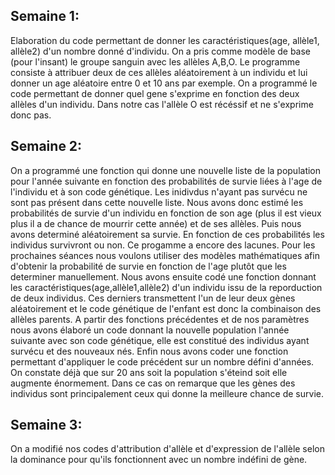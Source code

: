 ## Semaine 1:

  Elaboration du code permettant de donner les caractéristiques(age, allèle1, allèle2) d'un nombre donné d'individu. On a pris comme modèle de base (pour l'insant) le groupe sanguin avec les allèles A,B,O. Le programme consiste à attribuer deux de ces allèles aléatoirement à un individu et lui donner un age aléatoire entre 0 et 10 ans par exemple.
    On a programmé le code permettant de donner quel gene s'exprime en fonction des deux allèles d'un individu. Dans notre cas l'allèle O est récéssif et ne s'exprime donc pas. 
    
## Semaine 2:
  On a programmé une fonction qui donne une nouvelle liste de la population pour l'année suivante en fonction des probabilités de survie liées à l'age de l'individu et à son code génétique. Les inidivdus n'ayant pas survécu ne sont pas présent dans cette nouvelle liste. Nous avons donc estimé les probabilités de survie d'un individu en fonction de son age (plus il est vieux plus il a de chance de mourrir cette année) et de ses allèles. Puis nous avons determiné aléatoirement sa survie. En fonction de ces probabilités les individus survivront ou non. Ce progamme a encore des lacunes. Pour les prochaines séances nous voulons utiliser des modèles mathématiques afin d'obtenir la probabilité de survie en fonction de l'age plutôt que les determiner manuellement. 
  Nous avons ensuite codé une fonction donnant les caractéristiques(age,allèle1,allèle2) d'un individu issu de la reporduction de deux individus. Ces derniers transmettent l'un de leur deux gènes aléatoirement et le code génétique de l'enfant est donc la combinaison des allèles parents.
  A partir des fonctions précédentes et de nos paramètres nous avons élaboré un code donnant la nouvelle population l'année suivante avec son code génétique, elle est constitué des individus ayant survécu et des nouveaux nés. 
  Enfin nous avons coder une fonction permettant d'appliquer le code précédent sur un nombre défini d'années. On constate déjà que sur 20 ans soit la population s'éteind soit elle augmente énormement. Dans ce cas on remarque que les gènes des individus sont principalement ceux qui donne la meilleure chance de survie.
    
## Semaine 3:
  On a modifié nos codes d'attribution d'allèle et d'expression de l'allèle selon la dominance pour qu'ils fonctionnent avec un nombre indéfini de gène.

